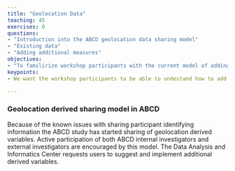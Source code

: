 ```yaml
---
title: "Geolocation Data"
teaching: 45
exercises: 0
questions:
- "Introduction into the ABCD geolocation data sharing model"
- "Existing data"
- "Adding additional measures"
objectives:
- "To familirize workshop participants with the current model of adding geolocation derived measures to the ABCD sharing resource"
keypoints:
- We want the workshop participants to be able to undestand how to add additional geolocation derived measures to ABCD.

---
```


### Geolocation derived sharing model in ABCD

Because of the known issues with sharing participant identifying information the ABCD study has started sharing of geolocation derived variables. Active participation of both ABCD internal investigators and external investigators are encouraged by this model. The Data Analysis and Informatics Center requests users to suggest and implement additional derived variables.
